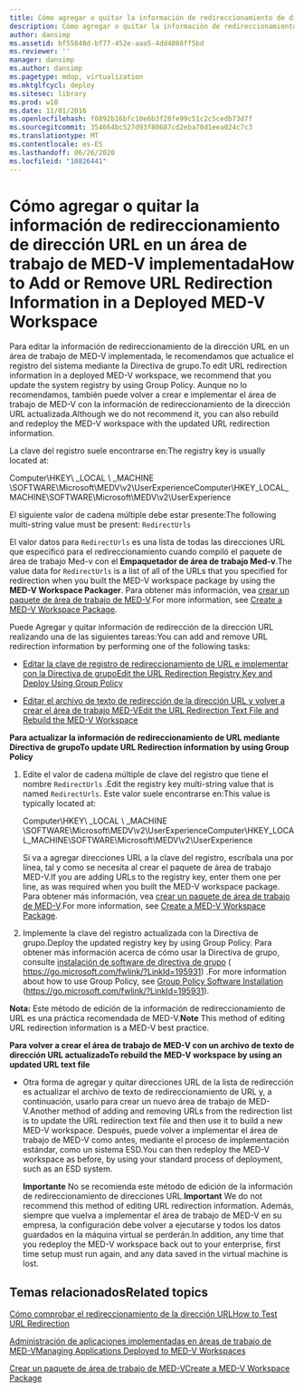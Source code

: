 ```yaml
---
title: Cómo agregar o quitar la información de redireccionamiento de dirección URL en un área de trabajo de MED-V implementada
description: Cómo agregar o quitar la información de redireccionamiento de dirección URL en un área de trabajo de MED-V implementada
author: dansimp
ms.assetid: bf55848d-bf77-452e-aaa5-4dd4868ff5bd
ms.reviewer: ''
manager: dansimp
ms.author: dansimp
ms.pagetype: mdop, virtualization
ms.mktglfcycl: deploy
ms.sitesec: library
ms.prod: w10
ms.date: 11/01/2016
ms.openlocfilehash: f0892b16bfc10e6b3f28fe99c51c2c5cedb73d7f
ms.sourcegitcommit: 354664bc527d93f80687cd2eba70d1eea024c7c3
ms.translationtype: MT
ms.contentlocale: es-ES
ms.lasthandoff: 06/26/2020
ms.locfileid: "10826441"
---
```

# <span data-ttu-id="08a41-103">Cómo agregar o quitar la información de redireccionamiento de dirección URL en un área de trabajo de MED-V implementada</span><span class="sxs-lookup"><span data-stu-id="08a41-103">How to Add or Remove URL Redirection Information in a Deployed MED-V Workspace</span></span>


<span data-ttu-id="08a41-104">Para editar la información de redireccionamiento de la dirección URL en un área de trabajo de MED-V implementada, le recomendamos que actualice el registro del sistema mediante la Directiva de grupo.</span><span class="sxs-lookup"><span data-stu-id="08a41-104">To edit URL redirection information in a deployed MED-V workspace, we recommend that you update the system registry by using Group Policy.</span></span> <span data-ttu-id="08a41-105">Aunque no lo recomendamos, también puede volver a crear e implementar el área de trabajo de MED-V con la información de redireccionamiento de la dirección URL actualizada.</span><span class="sxs-lookup"><span data-stu-id="08a41-105">Although we do not recommend it, you can also rebuild and redeploy the MED-V workspace with the updated URL redirection information.</span></span>

<span data-ttu-id="08a41-106">La clave del registro suele encontrarse en:</span><span class="sxs-lookup"><span data-stu-id="08a41-106">The registry key is usually located at:</span></span>

<span data-ttu-id="08a41-107">Computer\\HKEY\ _LOCAL \ _MACHINE \\SOFTWARE\\Microsoft\\MEDV\\v2\\UserExperience</span><span class="sxs-lookup"><span data-stu-id="08a41-107">Computer\\HKEY\_LOCAL\_MACHINE\\SOFTWARE\\Microsoft\\MEDV\\v2\\UserExperience</span></span>

<span data-ttu-id="08a41-108">El siguiente valor de cadena múltiple debe estar presente:</span><span class="sxs-lookup"><span data-stu-id="08a41-108">The following multi-string value must be present:</span></span> `RedirectUrls`

<span data-ttu-id="08a41-109">El valor datos para `RedirectUrls` es una lista de todas las direcciones URL que especificó para el redireccionamiento cuando compiló el paquete de área de trabajo Med-v con el **Empaquetador de área de trabajo Med-v**.</span><span class="sxs-lookup"><span data-stu-id="08a41-109">The value data for `RedirectUrls` is a list of all of the URLs that you specified for redirection when you built the MED-V workspace package by using the **MED-V Workspace Packager**.</span></span> <span data-ttu-id="08a41-110">Para obtener más información, vea [crear un paquete de área de trabajo de MED-V](create-a-med-v-workspace-package.md).</span><span class="sxs-lookup"><span data-stu-id="08a41-110">For more information, see [Create a MED-V Workspace Package](create-a-med-v-workspace-package.md).</span></span>

<span data-ttu-id="08a41-111">Puede Agregar y quitar información de redirección de la dirección URL realizando una de las siguientes tareas:</span><span class="sxs-lookup"><span data-stu-id="08a41-111">You can add and remove URL redirection information by performing one of the following tasks:</span></span>

-   [<span data-ttu-id="08a41-112">Editar la clave de registro de redireccionamiento de URL e implementar con la Directiva de grupo</span><span class="sxs-lookup"><span data-stu-id="08a41-112">Edit the URL Redirection Registry Key and Deploy Using Group Policy</span></span>](#bkmk-editreg)

-   [<span data-ttu-id="08a41-113">Editar el archivo de texto de redirección de la dirección URL y volver a crear el área de trabajo MED-V</span><span class="sxs-lookup"><span data-stu-id="08a41-113">Edit the URL Redirection Text File and Rebuild the MED-V Workspace</span></span>](#bkmk-edittext)

<a href="" id="bkmk-editreg"></a>**<span data-ttu-id="08a41-114">Para actualizar la información de redireccionamiento de URL mediante Directiva de grupo</span><span class="sxs-lookup"><span data-stu-id="08a41-114">To update URL Redirection information by using Group Policy</span></span>**

1.  <span data-ttu-id="08a41-115">Edite el valor de cadena múltiple de clave del registro que tiene el nombre `RedirectUrls` .</span><span class="sxs-lookup"><span data-stu-id="08a41-115">Edit the registry key multi-string value that is named `RedirectUrls`.</span></span> <span data-ttu-id="08a41-116">Este valor suele encontrarse en:</span><span class="sxs-lookup"><span data-stu-id="08a41-116">This value is typically located at:</span></span>

    <span data-ttu-id="08a41-117">Computer\\HKEY\ _LOCAL \ _MACHINE \\SOFTWARE\\Microsoft\\MEDV\\v2\\UserExperience</span><span class="sxs-lookup"><span data-stu-id="08a41-117">Computer\\HKEY\_LOCAL\_MACHINE\\SOFTWARE\\Microsoft\\MEDV\\v2\\UserExperience</span></span>

    <span data-ttu-id="08a41-118">Si va a agregar direcciones URL a la clave del registro, escríbala una por línea, tal y como se necesita al crear el paquete de área de trabajo MED-V.</span><span class="sxs-lookup"><span data-stu-id="08a41-118">If you are adding URLs to the registry key, enter them one per line, as was required when you built the MED-V workspace package.</span></span> <span data-ttu-id="08a41-119">Para obtener más información, vea [crear un paquete de área de trabajo de MED-V](create-a-med-v-workspace-package.md).</span><span class="sxs-lookup"><span data-stu-id="08a41-119">For more information, see [Create a MED-V Workspace Package](create-a-med-v-workspace-package.md).</span></span>

2.  <span data-ttu-id="08a41-120">Implemente la clave del registro actualizada con la Directiva de grupo.</span><span class="sxs-lookup"><span data-stu-id="08a41-120">Deploy the updated registry key by using Group Policy.</span></span> <span data-ttu-id="08a41-121">Para obtener más información acerca de cómo usar la Directiva de grupo, consulte [instalación de software de directiva de grupo](https://go.microsoft.com/fwlink/?LinkId=195931) ( https://go.microsoft.com/fwlink/?LinkId=195931) .</span><span class="sxs-lookup"><span data-stu-id="08a41-121">For more information about how to use Group Policy, see [Group Policy Software Installation](https://go.microsoft.com/fwlink/?LinkId=195931) (https://go.microsoft.com/fwlink/?LinkId=195931).</span></span>

<span data-ttu-id="08a41-122">**Nota:**  Este método de edición de la información de redireccionamiento de URL es una práctica recomendada de MED-V.</span><span class="sxs-lookup"><span data-stu-id="08a41-122">**Note** This method of editing URL redirection information is a MED-V best practice.</span></span>

 

<a href="" id="bkmk-edittext"></a>**<span data-ttu-id="08a41-123">Para volver a crear el área de trabajo de MED-V con un archivo de texto de dirección URL actualizado</span><span class="sxs-lookup"><span data-stu-id="08a41-123">To rebuild the MED-V workspace by using an updated URL text file</span></span>**

-   <span data-ttu-id="08a41-124">Otra forma de agregar y quitar direcciones URL de la lista de redirección es actualizar el archivo de texto de redireccionamiento de URL y, a continuación, usarlo para crear un nuevo área de trabajo de MED-V.</span><span class="sxs-lookup"><span data-stu-id="08a41-124">Another method of adding and removing URLs from the redirection list is to update the URL redirection text file and then use it to build a new MED-V workspace.</span></span> <span data-ttu-id="08a41-125">Después, puede volver a implementar el área de trabajo de MED-V como antes, mediante el proceso de implementación estándar, como un sistema ESD.</span><span class="sxs-lookup"><span data-stu-id="08a41-125">You can then redeploy the MED-V workspace as before, by using your standard process of deployment, such as an ESD system.</span></span>

    <span data-ttu-id="08a41-126">**Importante**  No se recomienda este método de edición de la información de redireccionamiento de direcciones URL.</span><span class="sxs-lookup"><span data-stu-id="08a41-126">**Important** We do not recommend this method of editing URL redirection information.</span></span> <span data-ttu-id="08a41-127">Además, siempre que vuelva a implementar el área de trabajo de MED-V en su empresa, la configuración debe volver a ejecutarse y todos los datos guardados en la máquina virtual se perderán.</span><span class="sxs-lookup"><span data-stu-id="08a41-127">In addition, any time that you redeploy the MED-V workspace back out to your enterprise, first time setup must run again, and any data saved in the virtual machine is lost.</span></span>

     

## <span data-ttu-id="08a41-128">Temas relacionados</span><span class="sxs-lookup"><span data-stu-id="08a41-128">Related topics</span></span>


[<span data-ttu-id="08a41-129">Cómo comprobar el redireccionamiento de la dirección URL</span><span class="sxs-lookup"><span data-stu-id="08a41-129">How to Test URL Redirection</span></span>](how-to-test-url-redirection.md)

[<span data-ttu-id="08a41-130">Administración de aplicaciones implementadas en áreas de trabajo de MED-V</span><span class="sxs-lookup"><span data-stu-id="08a41-130">Managing Applications Deployed to MED-V Workspaces</span></span>](managing-applications-deployed-to-med-v-workspaces.md)

[<span data-ttu-id="08a41-131">Crear un paquete de área de trabajo de MED-V</span><span class="sxs-lookup"><span data-stu-id="08a41-131">Create a MED-V Workspace Package</span></span>](create-a-med-v-workspace-package.md)

 

 





